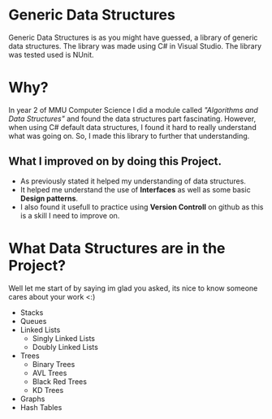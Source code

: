 # Generic Data Structures
Generic Data Structures is as you might have guessed, a library of generic data structures. The library was made using C# 
in Visual Studio. The library was tested used is NUnit.

# Why?
In year 2 of MMU Computer Science I did a module called *"Algorithms and Data Structures"* and found the data structures part fascinating. However, when using C# default data structures, I found it hard to really understand what was going on. So, I made this library to further that understanding.

## What I improved on by doing this Project.
+ As previously stated it helped my understanding of data structures.
+ It helped me understand the use of **Interfaces** as well as some basic **Design patterns**.
+ I also found it usefull to practice using **Version Controll** on github as this is a skill I need to improve on.


# What Data Structures are in the Project?
Well let me start of by saying im glad you asked, its nice to know someone cares about your work <:)
+ Stacks
+ Queues
+ Linked Lists
  - Singly Linked Lists
  - Doubly Linked Lists
+ Trees
  - Binary Trees
  - AVL Trees
  - Black Red Trees
  - KD Trees
+ Graphs
+ Hash Tables
